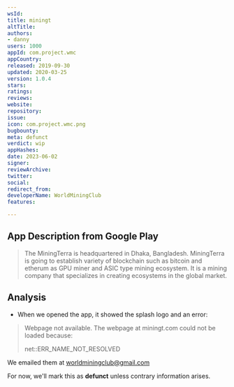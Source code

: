 ```yaml
---
wsId: 
title: miningt
altTitle: 
authors:
- danny
users: 1000
appId: com.project.wmc
appCountry: 
released: 2019-09-30
updated: 2020-03-25
version: 1.0.4
stars: 
ratings: 
reviews: 
website: 
repository: 
issue: 
icon: com.project.wmc.png
bugbounty: 
meta: defunct
verdict: wip
appHashes: 
date: 2023-06-02
signer: 
reviewArchive: 
twitter: 
social: 
redirect_from: 
developerName: WorldMiningClub
features: 

---
```


## App Description from Google Play 

> The MiningTerra is headquartered in Dhaka, Bangladesh. MiningTerra is going to establish variety of blockchain such as bitcoin and etherum as GPU miner and ASIC type mining ecosystem. It is a mining company that specializes in creating ecosystems in the global market.

## Analysis 

- When we opened the app, it showed the splash logo and an error:

> Webpage not available. The webpage at miningt.com could not be loaded because:
>
> net::ERR_NAME_NOT_RESOLVED 

We emailed them at worldminingclub@gmail.com 

For now, we'll mark this as **defunct** unless contrary information arises.